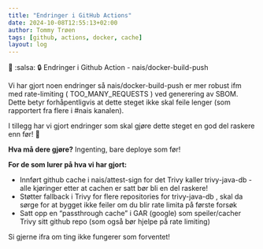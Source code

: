 ```yaml
---
title: "Endringer i GitHub Actions"
date: 2024-10-08T12:55:13+02:00
author: Tommy Trøen
tags: [github, actions, docker, cache]
layout: log
---
```


:rocket:  :salsa: :lock: Endringer i Github Action  - nais/docker-build-push

Vi har gjort noen endringer så nais/docker-build-push  er mer robust ifm med rate-limiting ( TOO_MANY_REQUESTS ) ved generering av SBOM.
Dette betyr forhåpentligvis at dette steget ikke skal feile lenger (som rapportert fra flere i #nais kanalen).

I tillegg har vi gjort endringer som skal gjøre dette steget en god del raskere enn før!  :tada:

**Hva må dere gjøre?**  Ingenting, bare deploye som før!

**For de som lurer på hva vi har gjort:**
- Innført github cache i nais/attest-sign for det Trivy kaller trivy-java-db - alle kjøringer etter at cachen er satt bør bli en del raskere!
- Støtter fallback i Trivy for flere repositories for trivy-java-db , skal da sørge for at bygget ikke feiler om du blir rate limita på første forsøk
- Satt opp en “passthrough cache” i GAR (google) som speiler/cacher Trivy sitt github repo (som også bør hjelpe på rate limiting)

Si gjerne ifra om ting ikke fungerer som forventet!